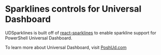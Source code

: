 # Sparklines controls for Universal Dashboard

UDSparklines is built off of [react-sparklines](https://github.com/borisyankov/react-sparklines) to enable sparkline support for PowerShell Universal Dashboard.

To learn more about Universal Dashboard, visit [PoshUd.com](https://www.poshud.com)
